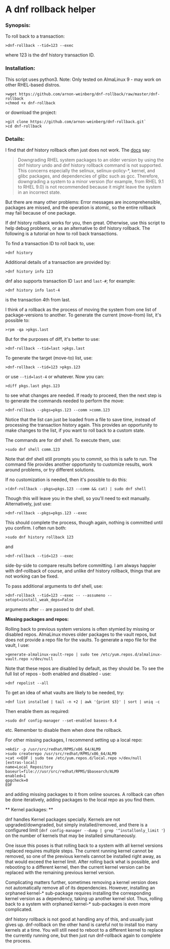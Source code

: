 # A dnf rollback helper

### Synopsis:

To roll back to a transaction:

`>dnf-rollback --tid=123 --exec`

where 123 is the dnf history transaction ID.

### Installation:

This script uses python3. Note: Only tested on AlmaLinux 9 - may work on other RHEL-based distros.

```
>wget https://github.com/arnon-weinberg/dnf-rollback/raw/master/dnf-rollback
>chmod +x dnf-rollback
```

or download the project:

```
>git clone https://github.com/arnon-weinberg/dnf-rollback.git`
>cd dnf-rollback
```

### Details:

I find that dnf history rollback often just does not work. The [docs](https://docs.redhat.com/en/documentation/red_hat_enterprise_linux/9/html/managing_software_with_the_dnf_tool/assembly_handling-package-management-history_managing-software-with-the-dnf-tool#reverting-dnf-transactions_assembly_handling-package-management-history) say:

> Downgrading RHEL system packages to an older version by using the dnf history undo and dnf history rollback command is not supported. This concerns especially the selinux, selinux-policy-*, kernel, and glibc packages, and dependencies of glibc such as gcc. Therefore, downgrading a system to a minor version (for example, from RHEL 9.1 to RHEL 9.0) is not recommended because it might leave the system in an incorrect state.

But there are many other problems: Error messages are incomprehensible, packages are missed, and the operation is atomic, so the entire rollback may fail because of one package.

If dnf history rollback works for you, then great. Otherwise, use this script to help debug problems, or as an alternative to dnf history rollback. The following is a tutorial on how to roll back transactions.

To find a transaction ID to roll back to, use:

`>dnf history`

Additional details of a transaction are provided by:

`>dnf history info 123`

dnf also supports transaction ID `last` and `last-#`; for example:

`>dnf history info last-4`

is the transaction 4th from last.

I think of a rollback as the process of moving the system from one list of package-versions to another. To generate the current (move-from) list, it's possible to:

`>rpm -qa >pkgs.last`

But for the purposes of diff, it's better to use:

`>dnf-rollback --tid=last >pkgs.last`

To generate the target (move-to) list, use:

`>dnf-rollback --tid=123 >pkgs.123`

or use `--tid=last-4` or whatever. Now you can:

`>diff pkgs.last pkgs.123`

to see what changes are needed. If ready to proceed, then the next step is to generate the commands needed to perform the move:

`>dnf-rollback --pkgs=pkgs.123 --comm >comm.123`

Notice that the list can just be loaded from a file to save time, instead of processing the transaction history again. This provides an opportunity to make changes to the list, if you want to roll back to a custom state.

The commands are for dnf shell. To execute them, use:

`>sudo dnf shell comm.123`

Note that dnf shell still prompts you to commit, so this is safe to run. The command file provides another opportunity to customize results, work around problems, or try different solutions.

If no customization is needed, then it's possible to do this:

`>(dnf-rollback --pkgs=pkgs.123 --comm && cat) | sudo dnf shell`

Though this will leave you in the shell, so you'll need to exit manually. Alternatively, just use:

`>dnf-rollback --pkgs=pkgs.123 --exec`

This should complete the process, though again, nothing is committed until you confirm. I often run both:

`>sudo dnf history rollback 123`

and

`>dnf-rollback --tid=123 --exec`

side-by-side to compare results before committing. I am always happier with dnf-rollback of course, and unlike dnf history rollback, things that are not working can be fixed.

To pass additional arguments to dnf shell, use:

`>dnf-rollback --tid=123 --exec -- --assumeno --setopt=install_weak_deps=False`

arguments after `--` are passed to dnf shell.

**Missing packages and repos:**

Rolling back to previous system versions is often stymied by missing or disabled repos. AlmaLinux moves older packages to the vault repos, but does not provide a repo file for the vaults. To generate a repo file for the vault, I use:

`>generate-almalinux-vault-repo | sudo tee /etc/yum.repos.d/almalinux-vault.repo >/dev/null`

Note that these repos are disabled by default, as they should be. To see the full list of repos - both enabled and disabled - use:

`>dnf repolist --all`

To get an idea of what vaults are likely to be needed, try:

`>dnf list installed | tail -n +2 | awk '{print $3}' | sort | uniq -c`

Then enable them as required:

`>sudo dnf config-manager --set-enabled baseos-9.4`

etc. Remember to disable them when done the rollback.

For other missing packages, I recommend setting up a local repo:

```
>mkdir -p /usr/src/redhat/RPMS/x86_64/ALM9
>sudo createrepo /usr/src/redhat/RPMS/x86_64/ALM9
>cat <<EOF | sudo tee /etc/yum.repos.d/local.repo >/dev/null
[extras-local]
name=Local Repository
baseurl=file:///usr/src/redhat/RPMS/$basearch/ALM9
enabled=1
gpgcheck=0
EOF
```

and adding missing packages to it from online sources. A rollback can often be done iteratively, adding packages to the local repo as you find them.

** Kernel packages: **

dnf handles Kernel packages specially. Kernels are not upgraded/downgraded, but simply installed/removed, and there is a configured limit (`dnf config-manager --dump | grep '^installonly_limit '`) on the number of kernels that may be installed simultaneously.

One issue this poses is that rolling back to a system with all kernel versions replaced requires multiple steps. The current running kernel cannot be removed, so one of the previous kernels cannot be installed right away, as that would exceed the kernel limit. After rolling back what is possible, and rebooting to a different kernel, then the current kernel version can be replaced with the remaining previous kernel version.

Complicating matters further, sometimes removing a kernel version does not automatically remove all of its dependencies. However, installing an orphaned kernel-* sub-package requires installing the corresponding kernel version as a dependency, taking up another kernel slot. Thus, rolling back to a system with orphaned kernel-* sub-packages is even more complicated.

dnf history rollback is not good at handling any of this, and usually just gives up. dnf-rollback on the other hand is careful not to install too many kernels at a time. You will still need to reboot to a different kernel to replace the currently running one, but then just run dnf-rollback again to complete the process.
